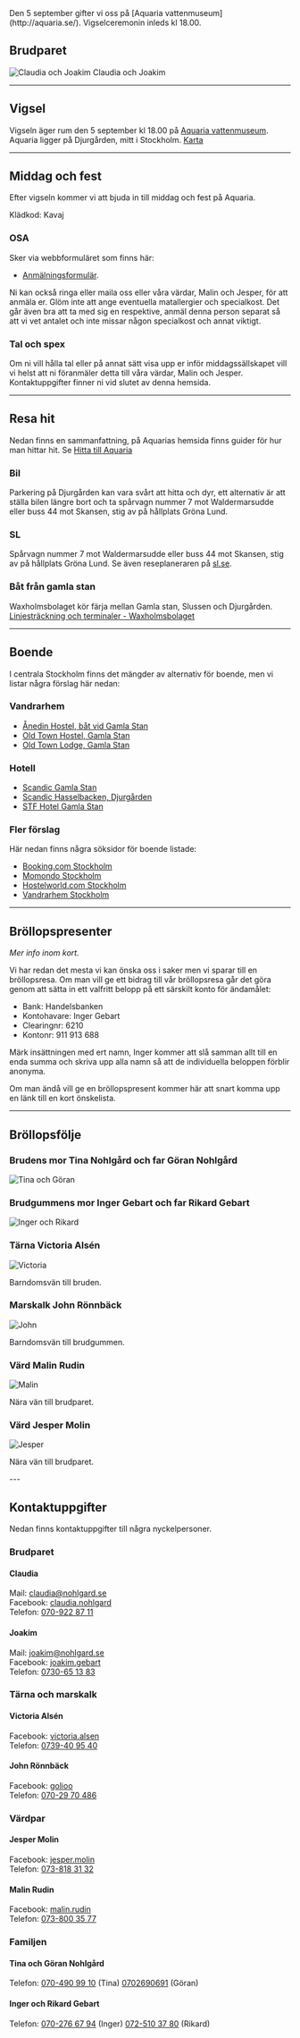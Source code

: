 <div class="nobreak">
Den 5 september gifter vi oss på [Aquaria vattenmuseum](http://aquaria.se/).
Vigselceremonin inleds kl 18.00.

## Brudparet

![Claudia och Joakim](/assets/images/brudpar.jpg) Claudia och Joakim

---

</div>
<div class="nobreak">

## Vigsel

Vigseln äger rum den 5 september kl 18.00 på [Aquaria
vattenmuseum](http://aquaria.se/). Aquaria ligger på Djurgården, mitt i
Stockholm. [Karta](https://www.google.se/maps/place/Aquaria+Vattenmuseum/)

---
</div>
<div class="nobreak">

## Middag och fest

Efter vigseln kommer vi att bjuda in till middag och fest på Aquaria.

Klädkod: Kavaj

### OSA

Sker via webbformuläret som finns här:

 - [Anmälningsformulär](http://goo.gl/forms/FrqIvG4RT3).

Ni kan också ringa eller maila oss eller våra värdar, Malin och Jesper, för att anmäla
er. Glöm inte att ange eventuella matallergier och specialkost. Det går även
bra att ta med sig en respektive, anmäl denna person separat så att vi vet
antalet och inte missar någon specialkost och annat viktigt.

### Tal och spex

Om ni vill hålla tal eller på annat sätt visa upp er inför middagssällskapet vill
vi helst att ni föranmäler detta till våra värdar, Malin och Jesper.
Kontaktuppgifter finner ni vid slutet av denna hemsida.

---
</div>
<div class="nobreak">

## Resa hit

Nedan finns en sammanfattning, på Aquarias hemsida finns guider för hur man
hittar hit. Se [Hitta till Aquaria](http://aquaria.se/Infor-besoket/HITTA-HIT/)

### Bil

Parkering på Djurgården kan vara svårt att hitta och dyr, ett alternativ är att
ställa bilen längre bort och ta spårvagn nummer 7 mot Waldermarsudde eller buss
44 mot Skansen, stig av på hållplats Gröna Lund.

### SL

Spårvagn nummer 7 mot Waldermarsudde eller buss 44 mot Skansen, stig av på
hållplats Gröna Lund. Se även reseplaneraren på [sl.se](http://sl.se/).

### Båt från gamla stan

Waxholmsbolaget kör färja mellan Gamla stan, Slussen och Djurgården.
[Linjesträckning och terminaler - Waxholmsbolaget](http://www.waxholmsbolaget.se/resa/djurgardsfarjan/terminaler/)

---
</div>
<div class="nobreak">

## Boende

I centrala Stockholm finns det mängder av alternativ för boende, men vi listar
några förslag här nedan:

### Vandrarhem

 - [Ånedin Hostel, båt vid Gamla Stan](http://www.anedinhostel.com/)
 - [Old Town Hostel, Gamla Stan](http://www.oldtownhostel-stockholm.com/)
 - [Old Town Lodge, Gamla Stan](http://oldtownlodge.se/)

### Hotell

 - [Scandic Gamla Stan](http://www.scandichotels.se/Hotels/Sverige/Stockholm/Scandic-Gamla-Stan/)
 - [Scandic Hasselbacken, Djurgården](http://www.scandichotels.se/Hotels/Sverige/Stockholm/Scandic-Hasselbacken/)
 - [STF Hotel Gamla Stan](http://www.hotelgamlastan.se/hostel.aspx)

### Fler förslag

Här nedan finns några söksidor för boende listade:

 - [Booking.com Stockholm](http://www.booking.com/Stockholm-Hotels‎)
 - [Momondo Stockholm](http://www.momondo.se/hotell-stockholm)
 - [Hostelworld.com Stockholm](http://www.hostelworld.com/Stockholm)
 - [Vandrarhem Stockholm](http://www.vandrarhemstockholm.biz/)

---
</div>
<div class="nobreak">

## Bröllopspresenter

*Mer info inom kort.*

Vi har redan det mesta vi kan önska oss i saker men vi sparar till en
bröllopsresa. Om man vill ge ett bidrag till vår bröllopsresa går det göra
genom att sätta in ett valfritt belopp på ett särskilt konto för ändamålet:

- Bank: Handelsbanken
- Kontohavare: Inger Gebart
- Clearingnr: 6210
- Kontonr:  911 913 688

Märk insättningen med ert namn, Inger kommer att slå samman allt till en
enda summa och skriva upp alla namn så att de individuella beloppen förblir
anonyma.

Om man ändå vill ge en bröllopspresent kommer här att snart komma upp en länk
till en kort önskelista.

---
</div>
<div class="nobreak">

## Bröllopsfölje

<div class="nobreak">

### Brudens mor Tina Nohlgård och far Göran Nohlgård

![Tina och Göran](/assets/images/tina-goran.jpg)

</div>
<div class="nobreak">

### Brudgummens mor Inger Gebart och far Rikard Gebart

![Inger och Rikard](/assets/images/inger-rikard.jpg)

</div>
<div class="nobreak">

### Tärna Victoria Alsén

![Victoria](/assets/images/victoria.jpg)

Barndomsvän till bruden.

</div>
<div class="nobreak">

### Marskalk John Rönnbäck

![John](/assets/images/john.jpg)

Barndomsvän till brudgummen.

</div>
<div class="nobreak">

### Värd Malin Rudin

![Malin](/assets/images/malin.jpg)

Nära vän till brudparet.

</div>
<div class="nobreak">

### Värd Jesper Molin

![Jesper](/assets/images/jesper.jpg)

Nära vän till brudparet.
</div>
---
</div>
<div class="nobreak">

## Kontaktuppgifter

Nedan finns kontaktuppgifter till några nyckelpersoner.

### Brudparet

#### Claudia

Mail: [claudia@nohlgard.se](mailto:claudia@nohlgard.se)<br />
Facebook: [claudia.nohlgard](https://www.facebook.com/claudia.nohlgard)<br />
Telefon: [070-922 87 11](tel:+46709228711)

#### Joakim

Mail: [joakim@nohlgard.se](mailto:joakim@nohlgard.se)<br />
Facebook: [joakim.gebart](https://www.facebook.com/joakim.gebart)<br />
Telefon: [0730-65 13 83](tel:+46730651383)

### Tärna och marskalk

#### Victoria Alsén

Facebook: [victoria.alsen](https://www.facebook.com/victoria.alsen)<br />
Telefon: [0739-40 95 40](tel:+46739409540)

#### John Rönnbäck

Facebook: [golioo](https://www.facebook.com/golioo)<br />
Telefon: [070-29 70 486](tel:+46702970486)

### Värdpar

#### Jesper Molin

Facebook: [jesper.molin](https://www.facebook.com/jesper.molin)<br />
Telefon: [073-818 31 32](tel:+46738183132)

#### Malin Rudin

Facebook: [malin.rudin](https://www.facebook.com/malin.rudin)<br />
Telefon: [073-800 35 77](tel:+46738003577)

### Familjen

#### Tina och Göran Nohlgård

Telefon: [070-490 99 10](tel:+46704909910) (Tina) [0702690691](tel:+46702690691) (Göran)

#### Inger och Rikard Gebart

Telefon: [070-276 67 94](tel:+46702766794) (Inger) [072-510 37 80](tel:+46725103780) (Rikard)

</div>
